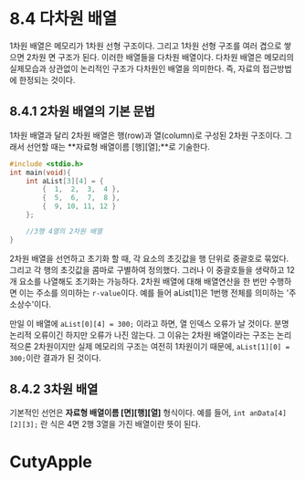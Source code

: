 # 8.4 다차원 배열

1차원 배열은 메모리가 1차원 선형 구조이다. 그리고 1차원 선형 구조를 여러 겹으로 쌓으면 2차원 면 구조가 된다. 이러한 배열들을 다차원 배열이다. 다차원 배열은 메모리의 실제모습과 상관없이 논리적인 구조가 다차원인 배열을 의미한다. 즉, 자료의 접근방법에 한정되는 것이다.

## 8.4.1 2차원 배열의 기본 문법

1차원 배열과 달리 2차원 배열은 행(row)과 열(column)로 구성된 2차원 구조이다. 그래서 선언할 때는 **자료형 배열이름 [행][열];**로 기술한다. 

``` C 
#include <stdio.h>
int main(void){
    int aList[3][4] = {
        {  1,  2,  3,  4 },
        {  5,  6,  7,  8 },
        {  9, 10, 11, 12 }
    };

    //3행 4열의 2차원 배열
}
```

2차원 배열을 선언하고 초기화 할 때, 각 요소의 초깃값을 행 단위로 중괄호로 묶었다. 그리고 각 행의 초깃값을 콤마로 구별하여 정의했다. 그러나 이 중괄호들을 생략하고 12개 요소를 나열해도 초기화는 가능하다. 
2차원 배열에 대해 배열연산을 한 번만 수행하면 이는 주소를 의미하는 `r-value`이다. 예를 들어 aList[1]은 1번행 전체를 의미하는 '주소상수'이다. 

만일 이 배열에 `aList[0][4] = 300;` 이라고 하면, 열 인덱스 오류가 날 것이다. 분명 논리적 오류이긴 하지만 오류가 나진 않는다. 그 이유는 2차원 배열이라는 구조는 논리적으론 2차원이지만 실제 메모리의 구조는 여전히 1차원이기 때문에, `aList[1][0] = 300;`이란 결과가 된 것이다.

## 8.4.2 3차원 배열

기본적인 선언은 **자료형 배열이름 [면][행][열]** 형식이다. 예를 들어, `int anData[4][2][3];` 란 식은 4면 2행 3열을 가진 배열이란 뜻이 된다.

# CutyApple